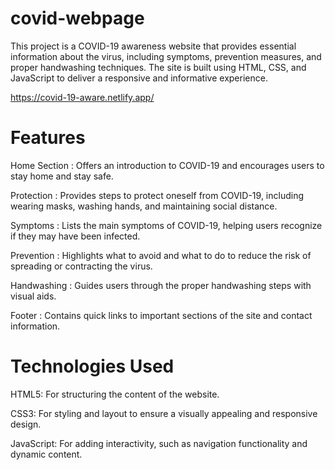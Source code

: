﻿# covid-webpage
 This project is a COVID-19 awareness website that provides essential information about the virus, including symptoms, prevention measures, and proper handwashing techniques. The site is built using HTML, CSS, and JavaScript to deliver a responsive and informative experience.
 
 https://covid-19-aware.netlify.app/

# Features
Home Section : Offers an introduction to COVID-19 and encourages users to stay home and stay safe.

Protection : Provides steps to protect oneself from COVID-19, including wearing masks, washing hands, and maintaining social distance.

Symptoms : Lists the main symptoms of COVID-19, helping users recognize if they may have been infected.

Prevention : Highlights what to avoid and what to do to reduce the risk of spreading or contracting the virus.

Handwashing : Guides users through the proper handwashing steps with visual aids.

Footer : Contains quick links to important sections of the site and contact information.
# Technologies Used
HTML5: For structuring the content of the website.

CSS3: For styling and layout to ensure a visually appealing and responsive design.

JavaScript: For adding interactivity, such as navigation functionality and dynamic content.
